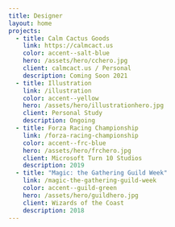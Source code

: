 ```yaml
---
title: Designer
layout: home
projects:
  - title: Calm Cactus Goods
    link: https://calmcact.us
    color: accent--salt-blue
    hero: /assets/hero/cchero.jpg
    client: calmcact.us / Personal
    description: Coming Soon 2021
  - title: Illustration
    link: /illustration
    color: accent--yellow
    hero: /assets/hero/illustrationhero.jpg
    client: Personal Study
    description: Ongoing
  - title: Forza Racing Championship
    link: /forza-racing-championship
    color: accent--frc-blue
    hero: /assets/hero/frchero.jpg
    client: Microsoft Turn 10 Studios
    description: 2019
  - title: "Magic: the Gathering Guild Week"
    link: /magic-the-gathering-guild-week
    color: accent--guild-green
    hero: /assets/hero/guildhero.jpg
    client: Wizards of the Coast
    description: 2018
---
```

